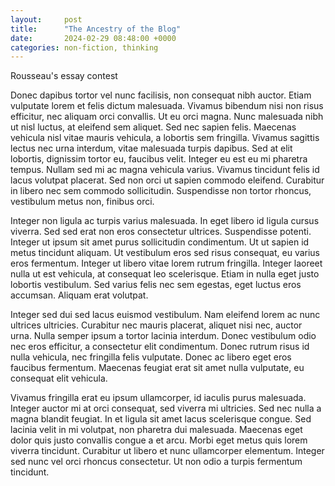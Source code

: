 ```yaml
---
layout: 	post
title:  	"The Ancestry of the Blog"
date:   	2024-02-29 08:48:00 +0000
categories: non-fiction, thinking
---
```


Rousseau's essay contest

Donec dapibus tortor vel nunc facilisis, non consequat nibh auctor. Etiam vulputate lorem et felis dictum malesuada. Vivamus bibendum nisi non risus efficitur, nec aliquam orci convallis. Ut eu orci magna. Nunc malesuada nibh ut nisl luctus, at eleifend sem aliquet. Sed nec sapien felis. Maecenas vehicula nisl vitae mauris vehicula, a lobortis sem fringilla. Vivamus sagittis lectus nec urna interdum, vitae malesuada turpis dapibus. Sed at elit lobortis, dignissim tortor eu, faucibus velit. Integer eu est eu mi pharetra tempus. Nullam sed mi ac magna vehicula varius. Vivamus tincidunt felis id lacus volutpat placerat. Sed non orci ut sapien commodo eleifend. Curabitur in libero nec sem commodo sollicitudin. Suspendisse non tortor rhoncus, vestibulum metus non, finibus orci. 

Integer non ligula ac turpis varius malesuada. In eget libero id ligula cursus viverra. Sed sed erat non eros consectetur ultrices. Suspendisse potenti. Integer ut ipsum sit amet purus sollicitudin condimentum. Ut ut sapien id metus tincidunt aliquam. Ut vestibulum eros sed risus consequat, eu varius eros fermentum. Integer ut libero vitae lorem rutrum fringilla. Integer laoreet nulla ut est vehicula, at consequat leo scelerisque. Etiam in nulla eget justo lobortis vestibulum. Sed varius felis nec sem egestas, eget luctus eros accumsan. Aliquam erat volutpat. 

Integer sed dui sed lacus euismod vestibulum. Nam eleifend lorem ac nunc ultrices ultricies. Curabitur nec mauris placerat, aliquet nisi nec, auctor urna. Nulla semper ipsum a tortor lacinia interdum. Donec vestibulum odio nec eros efficitur, a consectetur elit condimentum. Donec rutrum risus id nulla vehicula, nec fringilla felis vulputate. Donec ac libero eget eros faucibus fermentum. Maecenas feugiat erat sit amet nulla vulputate, eu consequat elit vehicula. 

Vivamus fringilla erat eu ipsum ullamcorper, id iaculis purus malesuada. Integer auctor mi at orci consequat, sed viverra mi ultricies. Sed nec nulla a magna blandit feugiat. In et ligula sit amet lacus scelerisque congue. Sed lacinia velit in mi volutpat, non pharetra dui malesuada. Maecenas eget dolor quis justo convallis congue a et arcu. Morbi eget metus quis lorem viverra tincidunt. Curabitur ut libero et nunc ullamcorper elementum. Integer sed nunc vel orci rhoncus consectetur. Ut non odio a turpis fermentum tincidunt.